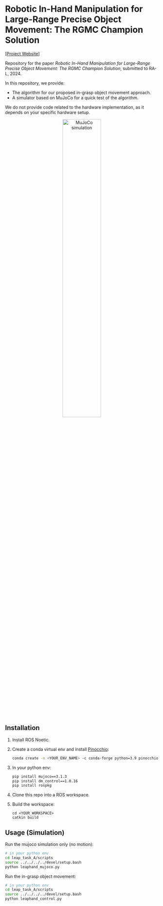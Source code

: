 # Robotic In-Hand Manipulation for Large-Range Precise Object Movement: The RGMC Champion Solution

[[Project Website](https://rgmc-xl-team.github.io/ingrasp_manipulation)]

Repository for the paper _Robotic In-Hand Manipulation for Large-Range Precise Object Movement: The RGMC Champion Solution_, submitted to RA-L, 2024.

In this repository, we provide:

- The algorithm for our proposed in-grasp object movement approach.
- A simulator based on MuJoCo for a quick test of the algorithm.

We do not provide code related to the hardware implementation, as it depends on your specific hardware setup.

<div align="center">
  <img src="./docs/ingrasp_manipulation_simulation.gif" alt="MuJoCo simulation" width="50%" />
</div>

## Installation

1. Install ROS Noetic.

1. Create a conda virtual env and install [Pinocchio](https://github.com/stack-of-tasks/pinocchio):

   ```bash
   conda create -n <YOUR_ENV_NAME> -c conda-forge python=3.9 pinocchio
   ```

1. In your python env:

   ```bash
   pip install mujoco==3.1.3
   pip install dm_control==1.0.16
   pip install rospkg
   ```

1. Clone this repo into a ROS workspace.

1. Build the workspace:
   ```
   cd <YOUR_WORKSPACE>
   catkin build
   ```

## Usage (Simulation)

Run the mujoco simulation only (no motion):

```bash
# in your python env
cd leap_task_A/scripts
source ../../../../devel/setup.bash
python leaphand_mujoco.py
```

Run the in-grasp object movement:

```bash
# in your python env
cd leap_task_A/scripts
source ../../../../devel/setup.bash
python leaphand_control.py
```
